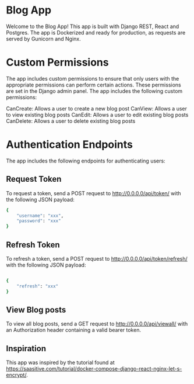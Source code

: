 # Blog App

Welcome to the Blog App! This app is built with Django REST, React and Postgres. The app is Dockerized and ready for production, as requests are served by Gunicorn and Nginx.

# Custom Permissions

The app includes custom permissions to ensure that only users with the appropriate permissions can perform certain actions. These permissions are set in the Django admin panel. The app includes the following custom permissions:

CanCreate: Allows a user to create a new blog post
CanView: Allows a user to view existing blog posts
CanEdit: Allows a user to edit existing blog posts
CanDelete: Allows a user to delete existing blog posts

# Authentication Endpoints
The app includes the following endpoints for authenticating users:

## Request Token
To request a token, send a POST request to http://0.0.0.0/api/token/ with the following JSON payload:

```bash
{
    "username": "xxx",
    "password": "xxx"
}

```
## Refresh Token

To refresh a token, send a POST request to http://0.0.0.0/api/token/refresh/ with the following JSON payload:

```bash

{
    "refresh": "xxx"
}
```

## View Blog posts

To view all blog posts, send a GET request to http://0.0.0.0/api/viewall/ with an Authorization header containing a valid bearer token.

## Inspiration

This app was inspired by the tutorial found at https://saasitive.com/tutorial/docker-compose-django-react-nginx-let-s-encrypt/.